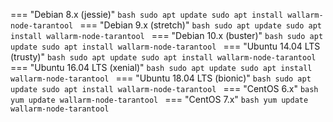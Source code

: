 === "Debian 8.x (jessie)"
    ```bash
    sudo apt update
    sudo apt install wallarm-node-tarantool
    ```
=== "Debian 9.x (stretch)"
    ```bash
    sudo apt update
    sudo apt install wallarm-node-tarantool
    ```
=== "Debian 10.x (buster)"
    ```bash
    sudo apt update
    sudo apt install wallarm-node-tarantool
    ```
=== "Ubuntu 14.04 LTS (trusty)"
    ```bash
    sudo apt update
    sudo apt install wallarm-node-tarantool
    ```
=== "Ubuntu 16.04 LTS (xenial)"
    ```bash
    sudo apt update
    sudo apt install wallarm-node-tarantool
    ```
=== "Ubuntu 18.04 LTS (bionic)"
    ```bash
    sudo apt update
    sudo apt install wallarm-node-tarantool
    ```
=== "CentOS 6.x"
    ```bash
    yum update wallarm-node-tarantool
    ```
=== "CentOS 7.x"
    ```bash
    yum update wallarm-node-tarantool
    ```

